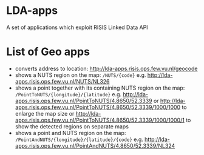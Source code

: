 # LDA-apps
A set of applications which exploit RISIS Linked Data API
# List of Geo apps
- converts address to location: http://lda-apps.risis.ops.few.vu.nl/geocode
- shows a NUTS region on the map: `/NUTS/{code}` e.g. http://lda-apps.risis.ops.few.vu.nl/NUTS/NL326
- shows a point together with its containing NUTS region on the map: `/PointToNUTS/{longitude}/{latitude}` e.g.  http://lda-apps.risis.ops.few.vu.nl/PointToNUTS/4.8650/52.3339 or http://lda-apps.risis.ops.few.vu.nl/PointToNUTS/4.8650/52.3339/1000/1000 to enlarge the map size or http://lda-apps.risis.ops.few.vu.nl/PointToNUTS/4.8650/52.3339/1000/1000/1 to show the detected regions on separate maps
- shows a point and NUTS region on the map: `/PointAndNUTS/{longitude}/{latitude}/{code}` e.g.  http://lda-apps.risis.ops.few.vu.nl/PointAndNUTS/4.8650/52.3339/NL324
